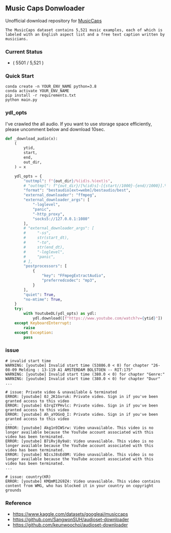 ## Music Caps Donwloader

Unofficial download repository for [MusicCaps](https://www.kaggle.com/datasets/googleai/musiccaps)

`The MusicCaps dataset contains 5,521 music examples, each of which is labeled with an English aspect list and a free text caption written by musicians.`

### Current Status
- ( 5501 / 5,521 )

### Quick Start

```
conda create -n YOUR_ENV_NAME python=3.8
conda activate YOUR_ENV_NAME
pip install -r requirements.txt
python main.py
```

### ydl_opts

I've crawled the all audio. If you want to use storage space efficiently, please uncomment below and download 10sec.

```python
def _download_audio(x):
    (
        ytid,
        start,
        end,
        out_dir,
    ) = x

    ydl_opts = {
        "outtmpl": f"{out_dir}/%(id)s.%(ext)s",
        # "outtmpl": f"{out_dir}/[%(id)s]-[{start//1000}-{end//1000}].%(ext)s",
        "format": "bestaudio[ext=webm]/bestaudio/best",
        "external_downloader": "ffmpeg",
        "external_downloader_args": [
            "-loglevel",
            "panic",
            "-http_proxy",
            "socks5://127.0.0.1:1080"
        ],
        # "external_downloader_args": [
        #     "-ss",
        #     str(start_dt),
        #     "-to",
        #     str(end_dt),
        #     "-loglevel",
        #     "panic",
        # ],
        "postprocessors": [
            {
                "key": "FFmpegExtractAudio",
                "preferredcodec": "mp3",
            }
        ],
        "quiet": True,
        "no-mtime": True,
    }
    try:
        with YoutubeDL(ydl_opts) as ydl:
            ydl.download([f"https://www.youtube.com/watch?v={ytid}"])
    except KeyboardInterrupt:
        raise
    except Exception:
        pass
```


### issue

```
# invalid start time
WARNING: [youtube] Invalid start time (53886.0 < 0) for chapter "26-08-09 Melding : 13-119 A1 AMSTERDAM BOLSTOEN -- RIT:175"
WARNING: [youtube] Invalid start time (380.0 < 0) for chapter "Genre:"
WARNING: [youtube] Invalid start time (380.0 < 0) for chapter "Duur"                                        
...

# issue: Private video & unavailable & terminated
ERROR: [youtube] 0J_2K1Gvruk: Private video. Sign in if you've been granted access to this video
ERROR: [youtube] 63rqIYPHvlc: Private video. Sign in if you've been granted access to this video
ERROR: [youtube] Ah_aYOGnQ_I: Private video. Sign in if you've been granted access to this video
...
ERROR: [youtube] Akg1n9IWSrw: Video unavailable. This video is no longer available because the YouTube account associated with this video has been terminated.
ERROR: [youtube] B7iRvj8y9aU: Video unavailable. This video is no longer available because the YouTube account associated with this video has been terminated.
ERROR: [youtube] NIcsJ8sEd0M: Video unavailable. This video is no longer available because the YouTube account associated with this video has been terminated.
...

# issue: country(KR)
ERROR: [youtube] KMQmM12G9Z4: Video unavailable. This video contains content from WMG, who has blocked it in your country on copyright grounds
```

### Reference
- https://www.kaggle.com/datasets/googleai/musiccaps
- https://github.com/SangwonSUH/audioset-downloader
- https://github.com/keunwoochoi/audioset-downloader
